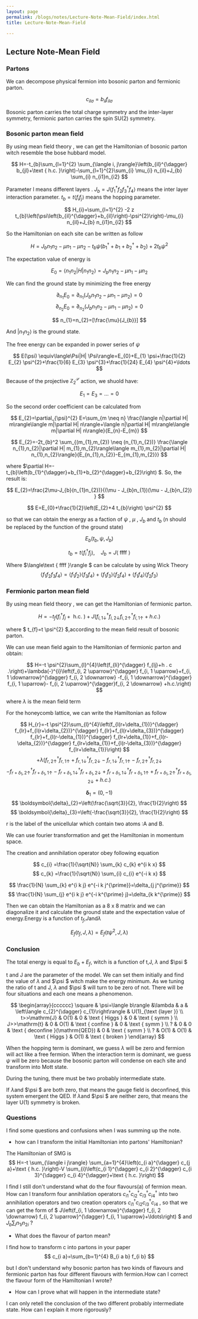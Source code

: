 ```yaml
---
layout: page
permalink: /blogs/notes/Lecture-Note-Mean-Field/index.html
title: Lecture-Note-Mean-Field

---
```


## Lecture Note-Mean Field



### Partons


We can decompose physical fermion into bosonic parton and fermionic parton.

$$
c_{i  l \sigma}= b_{i l }  f_{i l  \sigma}
$$

Bosonic parton carries the total charge symmetry and the inter-layer symmetry, fermionic parton carries the spin SU(2) symmetry.

### Bosonic parton mean field

By using mean field theory , we can get the Hamiltonian of bosonic parton witch resemble the bose hubbard model.

$$
H=-t_{b}\sum_{l=1}^{2} \sum_{\langle i, j\rangle}\left(b_{il}^{\dagger} b_{jl}+\text { h.c. }\right)-\sum_{l=1}^{2}\sum_{i} \mu_{i} n_{il}+J_{b} \sum_{i} n_{i1}n_{i2}
$$

Parameter l means different layers . $J_{b}=J\langle f_{1}^{\dagger}f_{2}f_{3}^{\dagger}f_{4} \rangle$ means the inter layer interaction parameter. $t_{b}=t\langle f_{i}f_{j} \rangle$ means the hopping parameter.


$$ 
H_{i}=\sum_{l=1}^{2} -2 z t_{b}\left(\psi\left(b_{il}^{\dagger}+b_{il}\right)-\psi^{2}\right)-\mu_{i} n_{il}+J_{b} n_{i1}n_{i2}
$$

So the Hamiltonian on each site can be written as follow

$$
H=J_{b} n_{1}n_{2} -\mu n_{1}-\mu n_{2}-t_{b} \psi\left(b_{1}^{\dagger}+b_{1}+b_{2}^{\dagger}+b_{2}\right)+2t_{b} \psi^{2}
$$

The expectation value of energy is

$$
E_{0}=\langle n_{1}n_{2}|H| n_{1}n_{2}\rangle=J_{b} n_{1}n_{2} -\mu n_{1}-\mu n_{2}
$$

We can find the ground state by minimizing the free energy

$$
\partial_{n_{1}} E_{0}=\partial_{n_{1}}\left(J_{b} n_{1}n_{2} -\mu n_{1}-\mu n_{2}\right)=0
$$
$$
\partial_{n_{2}} E_{0}=\partial_{n_{2}}\left(J_{b} n_{1}n_{2} -\mu n_{1}-\mu n_{2}\right)=0
$$

$$
n_{1}=n_{2}=[\frac{\mu}{J_{b}}]
$$

And $| n_{1}n_{2}\rangle$ is the ground state.



The free energy can be expanded in power series of $\psi$

$$
E(\psi) \equiv\langle\Psi|H| \Psi\rangle=E_{0}+E_{1} \psi+\frac{1}{2} E_{2} \psi^{2}+\frac{1}{6} E_{3} \psi^{3}+\frac{1}{24} E_{4} \psi^{4}+\ldots
$$

Because of the projective $\mathbb{Z}_{2}^{\mathcal{S}}$ action, we shuold have:

$$
E_{1}=E_{3}=\ldots=0
$$

So the second order coefficient can be calculated from

$$
E_{2}=\partial_{\psi}^{2} E=\sum_{m \neq n} \frac{\langle n|\partial H| m\rangle\langle m|\partial H| n\rangle+\langle n|\partial H| m\rangle\langle m|\partial H| n\rangle}{E_{n}-E_{m}}
$$

$$
E_{2}=-2t_{b}^2 \sum_{(m_{1},m_{2}) \neq (n_{1},n_{2})} \frac{\langle n_{1},n_{2}|\partial H| m_{1},m_{2}\rangle\langle m_{1},m_{2}|\partial H| n_{1},n_{2}\rangle}{E_{n_{1},n_{2}}-E_{m_{1},m_{2}}}
$$


where $\partial H=-t_{b}\left(b_{1}^{\dagger}+b_{1}+b_{2}^{\dagger}+b_{2}\right)
$. So, the result is:

$$
E_{2}=\frac{2\mu-J_{b}(n_{1}n_{2})}{(\mu - J_{b}n_{1})(\mu - J_{b}n_{2}) }
$$

$$
E=E_{0}+\frac{1}{2}\left(E_{2}+4 t_{b}\right) \psi^{2}
$$

so that we can obtain the energy as a faction of $\psi$ , $\mu$ , $J_{b}$ and $t_{b}$ (n should be replaced by the function of the ground state)


$$
E_{b}\left(t_{b}, \psi, J_{b}\right)
$$

$$
t_{b}=t\left\langle f_{i}^{\dagger} f_{j}\right\rangle, \quad J_{b}=J\langle\text { ffff }\rangle $$

Where $\langle\text { ffff }\rangle $ can be calculate by using Wick Theory
$$\langle f_{1}f_{2}f_{3}f_{4} \rangle = \langle f_{1}f_{2} \rangle \langle f_{3}f_{4} \rangle+\langle f_{1}f_{3} \rangle \langle f_{2}f_{4} \rangle+ \langle f_{1}f_{4} \rangle\langle f_{2}f_{3} \rangle$$






### Fermionic parton mean field

By using mean field theory , we can get the Hamiltonian of fermionic parton.

$$
H=-t_{f}\left(f_{i}^{\dagger} f_{j}+\text { h.c. }\right)+J\left(f_{i, 1 \downarrow}^{\dagger} f_{i, 2 \downarrow} f_{i, 2 \uparrow}^{\dagger} f_{i, 1 \uparrow}+h.c.\right)
$$

where $
t_{f}=t \psi^{2}
$,according to the mean field result of bosonic parton. 

We can use mean field again to the Hamiltonian of fermionic parton and obtain:

$$
H=-t \psi^{2}\sum_{l}^{4}\left(f_{li}^{\dagger} f_{lj}+h . c .\right)+\lambda(-)^{i}\left(f_{i, 2 \uparrow}^{\dagger} f_{i, 1 \uparrow}+f_{i, 1 \downarrow}^{\dagger} f_{i, 2 \downarrow} -f_{i, 1 \downarrow}^{\dagger}  f_{i, 1 \uparrow}- f_{i, 2 \uparrow}^{\dagger}f_{i, 2 \downarrow} +h.c.\right)
$$

where $\lambda$ is the mean field term

For the honeycomb lattice, we can write the Hamiltonian as follow


$$
H_{r}=-t \psi^{2}\sum_{l}^{4}\left(f_{l(r+\delta_{1})}^{\dagger} f_{lr}+f_{l(r+\delta_{2})}^{\dagger} f_{lr}+f_{l(r+\delta_{3})}^{\dagger} f_{lr}+f_{l(r-\delta_{1})}^{\dagger} f_{lr+\delta_{1}}+f_{l(r-\delta_{2})}^{\dagger} f_{lr+\delta_{1}}+f_{l(r-\delta_{3})}^{\dagger} f_{lr+\delta_{1}}\right)
$$
$$
+\lambda(
f_{r, 2 \uparrow}^{\dagger} f_{r, 1 \uparrow}+f_{r, 1 \downarrow}^{\dagger} f_{r, 2 \downarrow} -f_{r, 1 \downarrow}^{\dagger}  f_{r, 1 \uparrow}- f_{r, 2 \uparrow}^{\dagger}f_{r, 2 \downarrow} 
$$
$$
-f_{r+\delta_{1}, 2 \uparrow}^{\dagger} f_{r+\delta_{1}, 1 \uparrow}-f_{r+\delta_{1}, 1 \downarrow}^{\dagger} f_{r+\delta_{1}, 2 \downarrow} +f_{r+\delta_{1}, 1 \downarrow}^{\dagger}  f_{r+\delta_{1}, 1 \uparrow}+ f_{r+\delta_{1}, 2 \uparrow}^{\dagger}f_{r+\delta_{1}, 2 \downarrow}+h.c.)
$$


$$
\boldsymbol{\delta}_{1}=(0,-1) 
$$
$$
\boldsymbol{\delta}_{2}=\left(\frac{\sqrt{3}}{2}, \frac{1}{2}\right) $$
$$
\boldsymbol{\delta}_{3}=\left(-\frac{\sqrt{3}}{2}, \frac{1}{2}\right)
$$

r is the label of the unicellular which contain two atoms :A and B.

We can use fourier transformation and get the Hamiltonian in momentum space.

The creation and annihilation operator obey following equation

$$
c_{i} =\frac{1}{\sqrt{N}} \sum_{k} c_{k} e^{i k x}
$$
$$
c_{k} =\frac{1}{\sqrt{N}} \sum_{i} c_{i} e^{-i k x}
$$

$$
\frac{1}{N} \sum_{k} e^{i k j} e^{-i k j^{\prime}}=\delta_{j j^{\prime}} $$
$$
\frac{1}{N} \sum_{j} e^{i k j} e^{-i k^{\prime} j}=\delta_{k k^{\prime}}
$$

Then we can obtain the Hamiltonian as a 8 x 8 matrix and we can diagonalize it and calculate the ground state and the expectation value of energy.Energy is a function of $t_{f}$,$J$and$\lambda$ 

$$
E_{f}\left(t_{f}, J, \lambda\right)=E_{f}\left(t \psi^{2}, J, \lambda\right)
$$

### Conclusion

The total energy is equal to $E_{b}+E_{f}$, witch is a function of t,J, $\lambda$ and $\psi $ 

t and J are the parameter of the model. We can set them initially and find the value of  $\lambda$ and $\psi $ witch make the energy minimum. As we tuning the ratio of t and J,  $\lambda$ and $\psi $ will turn to be zero of not. There will be four situations and each one means a phenomenon.

$$
\begin{array}{cccccc}
\square & \psi=\langle b\rangle &\lambda & a & \left\langle c_{2}^{\dagger} c_{1}\right\rangle & U(1)_{\text {layer }} \\
t>>\mathrm{J} & O(1) & 0 & \text { Higgs } & 0 & \text { symm } \\
J>>\mathrm{t} & 0 & O(1) & \text { confine } & 0 & \text { symm } \\
? & 0 & 0 & \text { deconfine }(\mathrm{QED}) & 0 & \text { symm } \\
? & O(1) & O(1) & \text { Higgs } & O(1) & \text { broken }
\end{array}
$$

When the hopping term is dominant, we guess $\lambda$ will be zero and fermion will act like a free fermion. When the interaction term is dominant, we guess $\psi$  will be zero because the bosonic parton will condense on each site and transform into Mott state.

During the tuning, there must be two probably intermediate state.

If $\lambda$and $\psi $ are both zero, that means the gauge field is deconfined, this system emergent the QED.
If $\lambda$and $\psi $ are neither zero, that means the layer U(1) symmetry is broken.

### Questions

I find some questions and confusions when I was summing up the note.


- how can I transform the initial Hamiltonian into partons' Hamiltonian?

The Hamiltonian of SMG is 
$$
H=-t \sum_{\langle i j\rangle} \sum_{a=1}^{4}\left(c_{i a}^{\dagger} c_{j a}+\text { h.c. }\right)-V \sum_{i}\left(c_{i 1}^{\dagger} c_{i 2}^{\dagger} c_{i 3}^{\dagger} c_{i 4}^{\dagger}+\text { h.c. }\right)
$$

I find I still don't understand what do the four flavours(a) of fermion mean. How can I transform four annihilation operators   $c_{i 1}^{\dagger} c_{i 2}^{\dagger} c_{i 3}^{\dagger} c_{i 4}^{\dagger}$  into two annihilation operators and two creation operators  $c_{i 1}^{\dagger} c_{i 2} c_{i 3}^{\dagger} c_{i 4}$  , so that we can get the form of   $
J\left(f_{i, 1 \downarrow}^{\dagger} f_{i, 2 \downarrow} f_{i, 2 \uparrow}^{\dagger} f_{i, 1 \uparrow}+\ldots\right)
$ and $J_{b} \sum_{i} n_{1i}n_{2i}$ ?

- What does the flavour of parton mean?

I find how to transform c into partons in your paper
$$
c_{i a}=\sum_{b=1}^{4} B_{i a b} f_{i b}
$$

but I don't understand why bosonic parton has two kinds of flavours and fermionic parton has four different flavours with fermion.How can I correct the flavour form of the Hamiltonian I wrote?

- How can I prove what will happen in the intermediate state?

I can only retell the conclusion of the two different probably intermediate state. How can I explain it more rigorously? 
